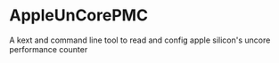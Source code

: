 # AppleUnCorePMC
A kext and command line tool to read and config apple silicon's uncore performance counter
